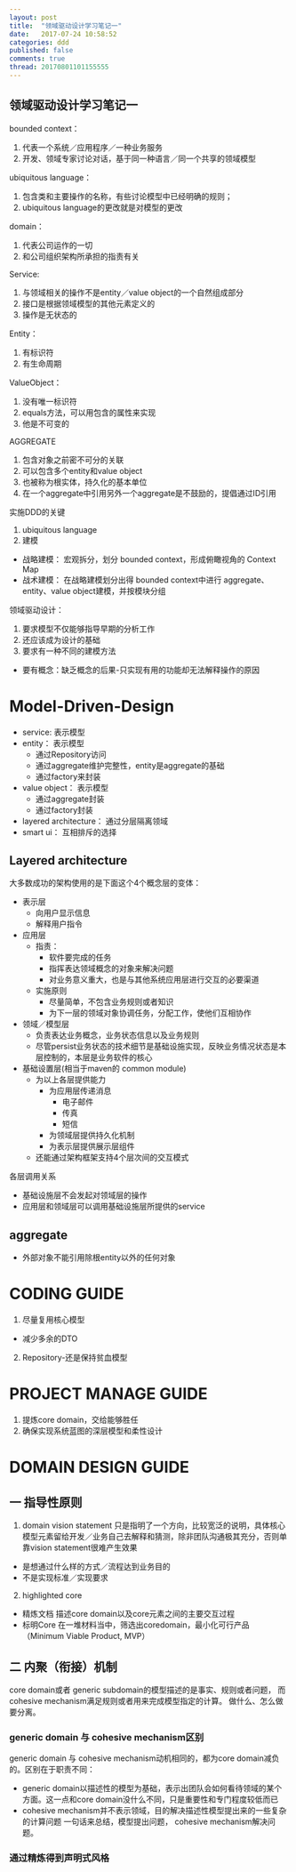 ```yaml
---
layout: post
title:  "领域驱动设计学习笔记一"
date:   2017-07-24 10:58:52
categories: ddd
published: false
comments: true
thread: 20170801101155555
---
```

领域驱动设计学习笔记一
---
bounded context：
1. 代表一个系统／应用程序／一种业务服务
2. 开发、领域专家讨论对话，基于同一种语言／同一个共享的领域模型

ubiquitous language：
1. 包含类和主要操作的名称，有些讨论模型中已经明确的规则；
2. ubiquitous language的更改就是对模型的更改

domain：
1. 代表公司运作的一切
2. 和公司组织架构所承担的指责有关

Service:
1. 与领域相关的操作不是entity／value object的一个自然组成部分
2. 接口是根据领域模型的其他元素定义的
3. 操作是无状态的

Entity：
1. 有标识符
2. 有生命周期

ValueObject：
1. 没有唯一标识符
2. equals方法，可以用包含的属性来实现
3. 他是不可变的

AGGREGATE
1. 包含对象之前密不可分的关联
2. 可以包含多个entity和value object
3. 也被称为根实体，持久化的基本单位
4. 在一个aggregate中引用另外一个aggregate是不鼓励的，提倡通过ID引用


实施DDD的关键
1. ubiquitous language
2. 建模
  - 战略建模： 宏观拆分，划分 bounded context，形成俯瞰视角的 Context Map
  - 战术建模： 在战略建模划分出得 bounded context中进行  aggregate、entity、value object建模，并按模块分组

领域驱动设计：
1. 要求模型不仅能够指导早期的分析工作
2. 还应该成为设计的基础
3. 要求有一种不同的建模方法
  - 要有概念：缺乏概念的后果-只实现有用的功能却无法解释操作的原因

# Model-Driven-Design
- service: 表示模型
- entity： 表示模型
  - 通过Repository访问
  - 通过aggregate维护完整性，entity是aggregate的基础
  - 通过factory来封装
- value object： 表示模型
  - 通过aggregate封装
  - 通过factory封装
- layered architecture： 通过分层隔离领域
- smart ui： 互相排斥的选择

## Layered architecture
大多数成功的架构使用的是下面这个4个概念层的变体：
- 表示层
  - 向用户显示信息
  - 解释用户指令
- 应用层
  - 指责：
    - 软件要完成的任务
    - 指挥表达领域概念的对象来解决问题
    - 对业务意义重大，也是与其他系统应用层进行交互的必要渠道
  - 实施原则
    - 尽量简单，不包含业务规则或者知识
    - 为下一层的领域对象协调任务，分配工作，使他们互相协作
- 领域／模型层
  - 负责表达业务概念，业务状态信息以及业务规则
  - 尽管persist业务状态的技术细节是基础设施实现，反映业务情况状态是本层控制的，本层是业务软件的核心
- 基础设置层(相当于maven的 common module)
  - 为以上各层提供能力
    - 为应用层传递消息
      - 电子邮件
      - 传真
      - 短信
    - 为领域层提供持久化机制
    - 为表示层提供展示层组件
  - 还能通过架构框架支持4个层次间的交互模式

各层调用关系
- 基础设施层不会发起对领域层的操作
- 应用层和领域层可以调用基础设施层所提供的service


## aggregate
- 外部对象不能引用除根entity以外的任何对象


# CODING GUIDE
1. 尽量复用核心模型
  - 减少多余的DTO
2. Repository-还是保持贫血模型

# PROJECT MANAGE GUIDE
1. 提炼core domain，交给能够胜任
2. 确保实现系统蓝图的深层模型和柔性设计


# DOMAIN DESIGN GUIDE
## 一 指导性原则
1. domain vision statement
只是指明了一个方向，比较宽泛的说明，具体核心模型元素留给开发／业务自己去解释和猜测，除非团队沟通极其充分，否则单靠vision statement很难产生效果
  - 是想通过什么样的方式／流程达到业务目的
  - 不是实现标准／实现要求
2. highlighted core  
  - 精炼文档  描述core domain以及core元素之间的主要交互过程
  - 标明Core  在一堆材料当中，筛选出coredomain，最小化可行产品（Minimum Viable Product, MVP）
## 二 内聚（衔接）机制
core domain或者 generic subdomain的模型描述的是事实、规则或者问题， 而cohesive mechanism满足规则或者用来完成模型指定的计算。
做什么、怎么做要分离。

### generic domain 与 cohesive mechanism区别
generic domain 与 cohesive mechanism动机相同的，都为core domain减负的。区别在于职责不同：
- generic domain以描述性的模型为基础，表示出团队会如何看待领域的某个方面。这一点和core domain没什么不同，只是重要性和专门程度较低而已
- cohesive mechanism并不表示领域，目的解决描述性模型提出来的一些复杂的计算问题
一句话来总结，模型提出问题， cohesive mechanism解决问题。

### 通过精炼得到声明式风格
